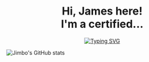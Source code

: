 <h1 align="center">
    Hi, James here!<br/>
    I'm a certified...
</h1>

<p align="center">
      <a href="https://git.io/typing-svg"><img src="https://readme-typing-svg.herokuapp.com?font=IBM+Plex+Mono&size=25&color=8ADD1F&width=600&height=60&lines=Full-Stack+Web+Developer;UX%2FUI+Freelancer;Front-End+Animation+Enthusiast;Snazzy+Website+Enjoyer" alt="Typing SVG" /></a>
</p>

![Jimbo's GitHub stats](https://github-readme-stats.vercel.app/api?username=jimbolikesgithub&show_icons=true&theme=dracula)
